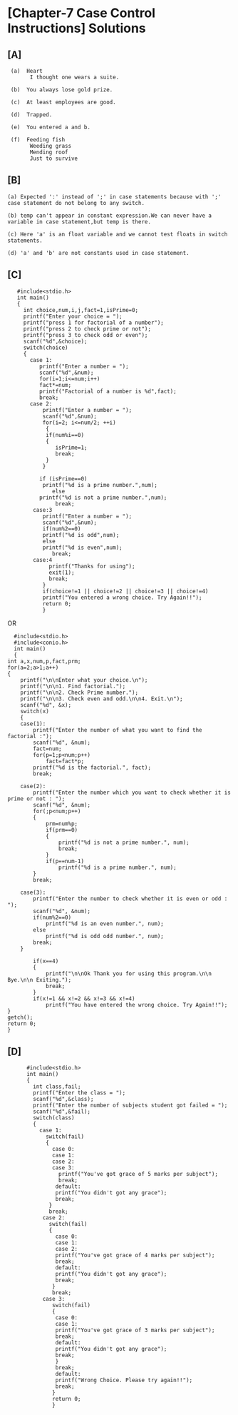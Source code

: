 # [Chapter-7 Case Control Instructions] Solutions

## [A]

     (a)  Heart
           I thought one wears a suite.
     
     (b)  You always lose gold prize.
     
     (c)  At least employees are good.
     
     (d)  Trapped.
     
     (e)  You entered a and b.
     
     (f)  Feeding fish
           Weeding grass
           Mending roof
           Just to survive
           
## [B]

    (a) Expected ':' instead of ';' in case statements because with ';' case statement do not belong to any switch.
     
    (b) temp can't appear in constant expression.We can never have a variable in case statement,but temp is there.
     
    (c) Here 'a' is an float variable and we cannot test floats in switch statements.
     
    (d) 'a' and 'b' are not constants used in case statement.
      
## [C]

       #include<stdio.h>
       int main()
       {
         int choice,num,i,j,fact=1,isPrime=0;
         printf("Enter your choice = ");
         printf("press 1 for factorial of a number");
         printf("press 2 to check prime or not");
         printf("press 3 to check odd or even");
         scanf("%d",&choice);
         switch(choice)
         {
           case 1:
              printf("Enter a number = ");
              scanf("%d",&num);
              for(i=1;i<=num;i++)
              fact*=num;
              printf("Factorial of a number is %d",fact);
              break;
           case 2:
               printf("Enter a number = ");
               scanf("%d",&num);
               for(i=2; i<=num/2; ++i)
                {
                if(num%i==0)
                {
                   isPrime=1;
                   break;
                }
               }

              if (isPrime==0)
               printf("%d is a prime number.",num);
                  else
              printf("%d is not a prime number.",num);
                   break;
            case:3
               printf("Enter a number = ");
               scanf("%d",&num);
               if(num%2==0)
               printf("%d is odd",num);
               else
               printf("%d is even",num);
                  break;
            case:4
                 printf("Thanks for using");
                 exit(1);
                 break;
               }
               if(choice!=1 || choice!=2 || choice!=3 || choice!=4)
               printf("You entered a wrong choice. Try Again!!");
               return 0;
               }
         
   OR
   
      #include<stdio.h>
      #include<conio.h>
      int main()
      {
    int a,x,num,p,fact,prm;
    for(a=2;a>1;a++)
    {
        printf("\n\nEnter what your choice.\n");
        printf("\n\n1. Find factorial.");
        printf("\n\n2. Check Prime number.");
        printf("\n\n3. Check even and odd.\n\n4. Exit.\n");
        scanf("%d", &x);
        switch(x)
        {
        case(1):
            printf("Enter the number of what you want to find the factorial :");
            scanf("%d", &num);
            fact=num;
            for(p=1;p<num;p++)
                fact=fact*p;
            printf("%d is the factorial.", fact);
            break;
            
        case(2):
            printf("Enter the number which you want to check whether it is prime or not : ");
            scanf("%d", &num);
            for(;p<num;p++)
            {
                prm=num%p;
                if(prm==0)
                {
                    printf("%d is not a prime number.", num);
                    break;	
                }
                if(p==num-1)
                    printf("%d is a prime number.", num);
            }
            break;
            
        case(3):
            printf("Enter the number to check whether it is even or odd : ");
            scanf("%d", &num);
            if(num%2==0)
                printf("%d is an even number.", num);
            else
                printf("%d is odd odd number.", num);
            break;
    	}
            
            if(x==4)
            {
                printf("\n\nOk Thank you for using this program.\n\n Bye.\n\n Exiting.");
                break;
            }
            if(x!=1 && x!=2 && x!=3 && x!=4)
                printf("You have entered the wrong choice. Try Again!!");
    }
    getch();
    return 0;
    }

## [D]

          #include<stdio.h>
          int main()
          {
            int class,fail;
            printf("Enter the class = ");
            scanf("%d",&class);
            printf("Enter the number of subjects student got failed = ");
            scanf("%d",&fail);
            switch(class)
            {
              case 1:
                switch(fail)
                {
                  case 0:
                  case 1:
                  case 2:
                  case 3:
                    printf("You've got grace of 5 marks per subject");
                    break;
                   default:
                   printf("You didn't got any grace");
                   break;
                 }
                 break;
               case 2:
                 switch(fail)
                 {
                   case 0:
                   case 1:
                   case 2:
                   printf("You've got grace of 4 marks per subject");
                   break;
                   default:
                   printf("You didn't got any grace");
                   break;
                  }
                  break;
               case 3:
                  switch(fail)
                  {
                   case 0:
                   case 1:
                   printf("You've got grace of 3 marks per subject");
                   break;
                   default:
                   printf("You didn't got any grace");
                   break;
                   }
                   break;
                   default:
                   printf("Wrong Choice. Please try again!!");
                   break;
                  }  
                  return 0;
                  }


     
         
